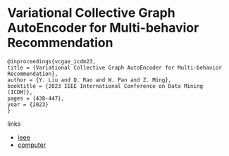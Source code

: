 # Variational Collective Graph AutoEncoder for Multi-behavior Recommendation

```
@inproceedings{vcgae_icdm23,
title = {Variational Collective Graph AutoEncoder for Multi-behavior Recommendation},
author = {Y. Liu and Q. Rao and W. Pan and Z. Ming},
booktitle = {2023 IEEE International Conference on Data Mining (ICDM)},
pages = {438-447},
year = {2023}
}
```

links
- [ieee](https://doi.org/10.1109/ICDM58522.2023.00053)
- [computer](https://doi.ieeecomputersociety.org/10.1109/ICDM58522.2023.00053)
